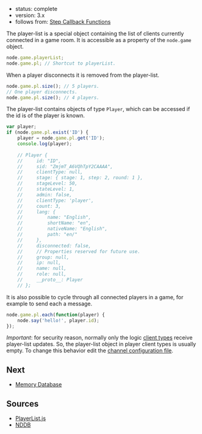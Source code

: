 - status: complete
- version: 3.x
- follows from: [Step Callback Functions](Step-Callback-Functions-v3)


The player-list is a special object containing the list of clients
currently connected in a game room. It is accessible as a property of
the `node.game` object.

```javascript
node.game.playerList;
node.game.pl; // Shortcut to playerList.
```

When a player disconnects it is removed from the player-list.

```javascript
node.game.pl.size(); // 5 players.
// One player disconnects.
node.game.pl.size(); // 4 players.
```

The player-list contains objects of type `Player`, which can be
accessed if the id is of the player is known.

```javascript
var player;
if (node.game.pl.exist('ID') {
    player = node.game.pl.get('ID');
    console.log(player);
    
    // Player {    
    //     id: "ID",
    //     sid: "ZmjmT_A6VQhTpY2CAAAA",
    //     clientType: null,
    //     stage: { stage: 1, step: 2, round: 1 },
    //     stageLevel: 50,
    //     stateLevel: 1,
    //     admin: false,
    //     clientType: 'player',
    //     count: 3,
    //     lang: { 
    //         name: "English",
    //         shortName: "en", 
    //         nativeName: "English",
    //         path: "en/"
    //     },
    //     disconnected: false,
    //     // Properties reserved for future use.
    //     group: null,
    //     ip: null,
    //     name: null,
    //     role: null,
    //     __proto__: Player
    // };
```


It is also possible to cycle through all connected players in a game,
for example to send each a message.

```javascript
node.game.pl.each(function(player) {
    node.say('hello!', player.id);
});
```

_Important_: for security reason, normally only the logic
[client types](Client-Types-v3) receive player-list updates. So, the
player-list object in player client types is usually empty. To change
this behavior edit the
[channel configuration file](Channel-Configuration-v3).

## Next

* [Memory Database](Memory-Database-v3)

## Sources

* [PlayerList.js](https://github.com/nodeGame/nodegame-client/blob/master/lib/core/PlayerList.js)
* [NDDB](https://github.com/nodeGame/NDDB)
